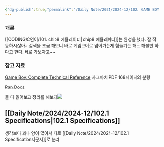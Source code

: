 ```yaml
---
{"dg-publish":true,"permalink":"/Daily Note/2024/2024-12/102. GAME BOY emulator/","tags":["C","CPP","코딩공부"],"noteIcon":"2"}
---
```


### 개론
[[CODING/C언어/101. chip8 에뮬레이터\| chip8 에뮬레이터]]는 완성을 했다. 잘 작동하시잖아~
검색을 조금 해보니 바로 게임보이로 넘어가는게 힘들기는 해도 해볼만 하다고 한다.
바로 가보자고~~

### 참고 자료
[Game Boy: Complete Technical Reference](https://gekkio.fi/files/gb-docs/gbctr.pdf)
자그마치 PDF 168페이지의 분량 

[Pan Docs](https://gbdev.io/pandocs/About.html)

둘 다 읽어보고 정리를 해보자![](https://raw.githubusercontent.com/gbdev/pandocs/master/historical/1995-Jan-28-ATX-GBI/ADDRESS1.png)

## [[Daily Note/2024/2024-12/102.1 Specifications\|102.1 Specifications]]
생각보다 꽤나 양이 많아서 따로 [[Daily Note/2024/2024-12/102.1 Specifications\|문서]]로 분리

